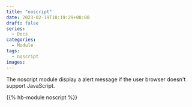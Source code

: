 ```yaml
---
title: "noscript"
date: 2023-02-19T18:19:29+08:00
draft: false
series:
  - Docs
categories:
  - Module
tags:
  - noscript
images:
---
```


The noscript module display a alert message if the user browser doesn't support JavaScript.

<!--more-->

{{% hb-module noscript %}}
